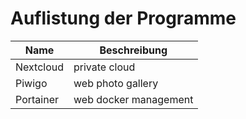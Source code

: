 # Auflistung der Programme

| Name | Beschreibung |
|---|---|
| Nextcloud | private cloud |
| Piwigo | web photo gallery |
| Portainer | web docker management |
